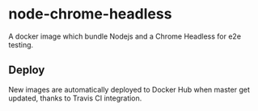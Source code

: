 # node-chrome-headless

A docker image which bundle Nodejs and a Chrome Headless for e2e testing.

## Deploy

New images are automatically deployed to Docker Hub when master get updated, thanks to Travis CI integration.
